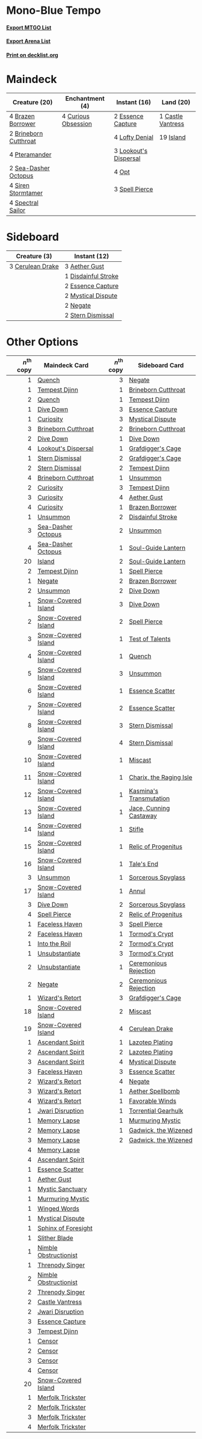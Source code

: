 # Mono-Blue Tempo

#### [Export MTGO List](../collection/Mono-Blue%20Tempo/Mono-Blue%20Tempo.txt)
#### [Export Arena List](../collection/Mono-Blue%20Tempo/Mono-Blue%20Tempo_arena.txt)
#### [Print on decklist.org](http://decklist.org/?deckmain=4%09Brazen%20Borrower%0A2%09Brineborn%20Cutthroat%0A1%09Castle%20Vantress%0A4%09Curious%20Obsession%0A2%09Essence%20Capture%0A19%09Island%0A4%09Lofty%20Denial%0A3%09Lookout's%20Dispersal%0A4%09Opt%0A4%09Pteramander%0A2%09Sea-Dasher%20Octopus%0A4%09Siren%20Stormtamer%0A4%09Spectral%20Sailor%0A3%09Spell%20Pierce&deckside=3%09Aether%20Gust%0A3%09Cerulean%20Drake%0A1%09Disdainful%20Stroke%0A2%09Essence%20Capture%0A2%09Mystical%20Dispute%0A2%09Negate%0A2%09Stern%20Dismissal)
# Maindeck

|                                         Creature (20)                                          |                                       Enchantment (4)                                        |                                          Instant (16)                                          |                                         Land (20)                                          |
|------------------------------------------------------------------------------------------------|----------------------------------------------------------------------------------------------|------------------------------------------------------------------------------------------------|--------------------------------------------------------------------------------------------|
|4 [Brazen Borrower](http://gatherer.wizards.com/Pages/Card/Details.aspx?multiverseid=473001)    |4 [Curious Obsession](http://gatherer.wizards.com/Pages/Card/Details.aspx?multiverseid=439692)|2 [Essence Capture](http://gatherer.wizards.com/Pages/Card/Details.aspx?multiverseid=457181)    |1 [Castle Vantress](http://gatherer.wizards.com/Pages/Card/Details.aspx?multiverseid=473204)|
|2 [Brineborn Cutthroat](http://gatherer.wizards.com/Pages/Card/Details.aspx?multiverseid=466804)|                                                                                              |4 [Lofty Denial](http://gatherer.wizards.com/Pages/Card/Details.aspx?multiverseid=485379)       |19 [Island](http://gatherer.wizards.com/Pages/Card/Details.aspx?multiverseid=439857)        |
|4 [Pteramander](http://gatherer.wizards.com/Pages/Card/Details.aspx?multiverseid=457191)        |                                                                                              |3 [Lookout's Dispersal](http://gatherer.wizards.com/Pages/Card/Details.aspx?multiverseid=435214)|                                                                                            |
|2 [Sea-Dasher Octopus](http://gatherer.wizards.com/Pages/Card/Details.aspx?multiverseid=479586) |                                                                                              |4 [Opt](http://gatherer.wizards.com/Pages/Card/Details.aspx?multiverseid=442948)                |                                                                                            |
|4 [Siren Stormtamer](http://gatherer.wizards.com/Pages/Card/Details.aspx?multiverseid=435232)   |                                                                                              |3 [Spell Pierce](http://gatherer.wizards.com/Pages/Card/Details.aspx?multiverseid=425876)       |                                                                                            |
|4 [Spectral Sailor](http://gatherer.wizards.com/Pages/Card/Details.aspx?multiverseid=466830)    |                                                                                              |                                                                                                |                                                                                            |


# Sideboard

|                                       Creature (3)                                        |                                         Instant (12)                                         |
|-------------------------------------------------------------------------------------------|----------------------------------------------------------------------------------------------|
|3 [Cerulean Drake](http://gatherer.wizards.com/Pages/Card/Details.aspx?multiverseid=466807)|3 [Aether Gust](http://gatherer.wizards.com/Pages/Card/Details.aspx?multiverseid=466796)      |
|                                                                                           |1 [Disdainful Stroke](http://gatherer.wizards.com/Pages/Card/Details.aspx?multiverseid=420705)|
|                                                                                           |2 [Essence Capture](http://gatherer.wizards.com/Pages/Card/Details.aspx?multiverseid=457181)  |
|                                                                                           |2 [Mystical Dispute](http://gatherer.wizards.com/Pages/Card/Details.aspx?multiverseid=473020) |
|                                                                                           |2 [Negate](http://gatherer.wizards.com/Pages/Card/Details.aspx?multiverseid=423707)           |
|                                                                                           |2 [Stern Dismissal](http://gatherer.wizards.com/Pages/Card/Details.aspx?multiverseid=476319)  |


# Other Options

|*n*<sup>th</sup> copy|                                         Maindeck Card                                          |*n*<sup>th</sup> copy|                                          Sideboard Card                                          |
|--------------------:|------------------------------------------------------------------------------------------------|--------------------:|--------------------------------------------------------------------------------------------------|
|                    1|[Quench](http://gatherer.wizards.com/Pages/Card/Details.aspx?multiverseid=457192)               |                    3|[Negate](http://gatherer.wizards.com/Pages/Card/Details.aspx?multiverseid=423707)                 |
|                    1|[Tempest Djinn](http://gatherer.wizards.com/Pages/Card/Details.aspx?multiverseid=442956)        |                    1|[Brineborn Cutthroat](http://gatherer.wizards.com/Pages/Card/Details.aspx?multiverseid=466804)    |
|                    2|[Quench](http://gatherer.wizards.com/Pages/Card/Details.aspx?multiverseid=457192)               |                    1|[Tempest Djinn](http://gatherer.wizards.com/Pages/Card/Details.aspx?multiverseid=442956)          |
|                    1|[Dive Down](http://gatherer.wizards.com/Pages/Card/Details.aspx?multiverseid=435205)            |                    3|[Essence Capture](http://gatherer.wizards.com/Pages/Card/Details.aspx?multiverseid=457181)        |
|                    1|[Curiosity](http://gatherer.wizards.com/Pages/Card/Details.aspx?multiverseid=45240)             |                    3|[Mystical Dispute](http://gatherer.wizards.com/Pages/Card/Details.aspx?multiverseid=473020)       |
|                    3|[Brineborn Cutthroat](http://gatherer.wizards.com/Pages/Card/Details.aspx?multiverseid=466804)  |                    2|[Brineborn Cutthroat](http://gatherer.wizards.com/Pages/Card/Details.aspx?multiverseid=466804)    |
|                    2|[Dive Down](http://gatherer.wizards.com/Pages/Card/Details.aspx?multiverseid=435205)            |                    1|[Dive Down](http://gatherer.wizards.com/Pages/Card/Details.aspx?multiverseid=435205)              |
|                    4|[Lookout's Dispersal](http://gatherer.wizards.com/Pages/Card/Details.aspx?multiverseid=435214)  |                    1|[Grafdigger's Cage](http://gatherer.wizards.com/Pages/Card/Details.aspx?multiverseid=278452)      |
|                    1|[Stern Dismissal](http://gatherer.wizards.com/Pages/Card/Details.aspx?multiverseid=476319)      |                    2|[Grafdigger's Cage](http://gatherer.wizards.com/Pages/Card/Details.aspx?multiverseid=278452)      |
|                    2|[Stern Dismissal](http://gatherer.wizards.com/Pages/Card/Details.aspx?multiverseid=476319)      |                    2|[Tempest Djinn](http://gatherer.wizards.com/Pages/Card/Details.aspx?multiverseid=442956)          |
|                    4|[Brineborn Cutthroat](http://gatherer.wizards.com/Pages/Card/Details.aspx?multiverseid=466804)  |                    1|[Unsummon](http://gatherer.wizards.com/Pages/Card/Details.aspx?multiverseid=136218)               |
|                    2|[Curiosity](http://gatherer.wizards.com/Pages/Card/Details.aspx?multiverseid=45240)             |                    3|[Tempest Djinn](http://gatherer.wizards.com/Pages/Card/Details.aspx?multiverseid=442956)          |
|                    3|[Curiosity](http://gatherer.wizards.com/Pages/Card/Details.aspx?multiverseid=45240)             |                    4|[Aether Gust](http://gatherer.wizards.com/Pages/Card/Details.aspx?multiverseid=466796)            |
|                    4|[Curiosity](http://gatherer.wizards.com/Pages/Card/Details.aspx?multiverseid=45240)             |                    1|[Brazen Borrower](http://gatherer.wizards.com/Pages/Card/Details.aspx?multiverseid=473001)        |
|                    1|[Unsummon](http://gatherer.wizards.com/Pages/Card/Details.aspx?multiverseid=136218)             |                    2|[Disdainful Stroke](http://gatherer.wizards.com/Pages/Card/Details.aspx?multiverseid=420705)      |
|                    3|[Sea-Dasher Octopus](http://gatherer.wizards.com/Pages/Card/Details.aspx?multiverseid=479586)   |                    2|[Unsummon](http://gatherer.wizards.com/Pages/Card/Details.aspx?multiverseid=136218)               |
|                    4|[Sea-Dasher Octopus](http://gatherer.wizards.com/Pages/Card/Details.aspx?multiverseid=479586)   |                    1|[Soul-Guide Lantern](http://gatherer.wizards.com/Pages/Card/Details.aspx?multiverseid=476488)     |
|                   20|[Island](http://gatherer.wizards.com/Pages/Card/Details.aspx?multiverseid=439857)               |                    2|[Soul-Guide Lantern](http://gatherer.wizards.com/Pages/Card/Details.aspx?multiverseid=476488)     |
|                    2|[Tempest Djinn](http://gatherer.wizards.com/Pages/Card/Details.aspx?multiverseid=442956)        |                    1|[Spell Pierce](http://gatherer.wizards.com/Pages/Card/Details.aspx?multiverseid=425876)           |
|                    1|[Negate](http://gatherer.wizards.com/Pages/Card/Details.aspx?multiverseid=423707)               |                    2|[Brazen Borrower](http://gatherer.wizards.com/Pages/Card/Details.aspx?multiverseid=473001)        |
|                    2|[Unsummon](http://gatherer.wizards.com/Pages/Card/Details.aspx?multiverseid=136218)             |                    2|[Dive Down](http://gatherer.wizards.com/Pages/Card/Details.aspx?multiverseid=435205)              |
|                    1|[Snow-Covered Island](http://gatherer.wizards.com/Pages/Card/Details.aspx?multiverseid=121130)  |                    3|[Dive Down](http://gatherer.wizards.com/Pages/Card/Details.aspx?multiverseid=435205)              |
|                    2|[Snow-Covered Island](http://gatherer.wizards.com/Pages/Card/Details.aspx?multiverseid=121130)  |                    2|[Spell Pierce](http://gatherer.wizards.com/Pages/Card/Details.aspx?multiverseid=425876)           |
|                    3|[Snow-Covered Island](http://gatherer.wizards.com/Pages/Card/Details.aspx?multiverseid=121130)  |                    1|[Test of Talents](http://gatherer.wizards.com/Pages/Card/Details.aspx?multiverseid=513536)        |
|                    4|[Snow-Covered Island](http://gatherer.wizards.com/Pages/Card/Details.aspx?multiverseid=121130)  |                    1|[Quench](http://gatherer.wizards.com/Pages/Card/Details.aspx?multiverseid=457192)                 |
|                    5|[Snow-Covered Island](http://gatherer.wizards.com/Pages/Card/Details.aspx?multiverseid=121130)  |                    3|[Unsummon](http://gatherer.wizards.com/Pages/Card/Details.aspx?multiverseid=136218)               |
|                    6|[Snow-Covered Island](http://gatherer.wizards.com/Pages/Card/Details.aspx?multiverseid=121130)  |                    1|[Essence Scatter](http://gatherer.wizards.com/Pages/Card/Details.aspx?multiverseid=426754)        |
|                    7|[Snow-Covered Island](http://gatherer.wizards.com/Pages/Card/Details.aspx?multiverseid=121130)  |                    2|[Essence Scatter](http://gatherer.wizards.com/Pages/Card/Details.aspx?multiverseid=426754)        |
|                    8|[Snow-Covered Island](http://gatherer.wizards.com/Pages/Card/Details.aspx?multiverseid=121130)  |                    3|[Stern Dismissal](http://gatherer.wizards.com/Pages/Card/Details.aspx?multiverseid=476319)        |
|                    9|[Snow-Covered Island](http://gatherer.wizards.com/Pages/Card/Details.aspx?multiverseid=121130)  |                    4|[Stern Dismissal](http://gatherer.wizards.com/Pages/Card/Details.aspx?multiverseid=476319)        |
|                   10|[Snow-Covered Island](http://gatherer.wizards.com/Pages/Card/Details.aspx?multiverseid=121130)  |                    1|[Miscast](http://gatherer.wizards.com/Pages/Card/Details.aspx?multiverseid=485380)                |
|                   11|[Snow-Covered Island](http://gatherer.wizards.com/Pages/Card/Details.aspx?multiverseid=121130)  |                    1|[Charix, the Raging Isle](http://gatherer.wizards.com/Pages/Card/Details.aspx?multiverseid=495606)|
|                   12|[Snow-Covered Island](http://gatherer.wizards.com/Pages/Card/Details.aspx?multiverseid=121130)  |                    1|[Kasmina's Transmutation](http://gatherer.wizards.com/Pages/Card/Details.aspx?multiverseid=460984)|
|                   13|[Snow-Covered Island](http://gatherer.wizards.com/Pages/Card/Details.aspx?multiverseid=121130)  |                    1|[Jace, Cunning Castaway](http://gatherer.wizards.com/Pages/Card/Details.aspx?multiverseid=435212) |
|                   14|[Snow-Covered Island](http://gatherer.wizards.com/Pages/Card/Details.aspx?multiverseid=121130)  |                    1|[Stifle](http://gatherer.wizards.com/Pages/Card/Details.aspx?multiverseid=382377)                 |
|                   15|[Snow-Covered Island](http://gatherer.wizards.com/Pages/Card/Details.aspx?multiverseid=121130)  |                    1|[Relic of Progenitus](http://gatherer.wizards.com/Pages/Card/Details.aspx?multiverseid=174824)    |
|                   16|[Snow-Covered Island](http://gatherer.wizards.com/Pages/Card/Details.aspx?multiverseid=121130)  |                    1|[Tale's End](http://gatherer.wizards.com/Pages/Card/Details.aspx?multiverseid=466831)             |
|                    3|[Unsummon](http://gatherer.wizards.com/Pages/Card/Details.aspx?multiverseid=136218)             |                    1|[Sorcerous Spyglass](http://gatherer.wizards.com/Pages/Card/Details.aspx?multiverseid=435407)     |
|                   17|[Snow-Covered Island](http://gatherer.wizards.com/Pages/Card/Details.aspx?multiverseid=121130)  |                    1|[Annul](http://gatherer.wizards.com/Pages/Card/Details.aspx?multiverseid=45976)                   |
|                    3|[Dive Down](http://gatherer.wizards.com/Pages/Card/Details.aspx?multiverseid=435205)            |                    2|[Sorcerous Spyglass](http://gatherer.wizards.com/Pages/Card/Details.aspx?multiverseid=435407)     |
|                    4|[Spell Pierce](http://gatherer.wizards.com/Pages/Card/Details.aspx?multiverseid=425876)         |                    2|[Relic of Progenitus](http://gatherer.wizards.com/Pages/Card/Details.aspx?multiverseid=174824)    |
|                    1|[Faceless Haven](http://gatherer.wizards.com/Pages/Card/Details.aspx?multiverseid=503874)       |                    3|[Spell Pierce](http://gatherer.wizards.com/Pages/Card/Details.aspx?multiverseid=425876)           |
|                    2|[Faceless Haven](http://gatherer.wizards.com/Pages/Card/Details.aspx?multiverseid=503874)       |                    1|[Tormod's Crypt](http://gatherer.wizards.com/Pages/Card/Details.aspx?multiverseid=389723)         |
|                    1|[Into the Roil](http://gatherer.wizards.com/Pages/Card/Details.aspx?multiverseid=389560)        |                    2|[Tormod's Crypt](http://gatherer.wizards.com/Pages/Card/Details.aspx?multiverseid=389723)         |
|                    1|[Unsubstantiate](http://gatherer.wizards.com/Pages/Card/Details.aspx?multiverseid=414374)       |                    3|[Tormod's Crypt](http://gatherer.wizards.com/Pages/Card/Details.aspx?multiverseid=389723)         |
|                    2|[Unsubstantiate](http://gatherer.wizards.com/Pages/Card/Details.aspx?multiverseid=414374)       |                    1|[Ceremonious Rejection](http://gatherer.wizards.com/Pages/Card/Details.aspx?multiverseid=417613)  |
|                    2|[Negate](http://gatherer.wizards.com/Pages/Card/Details.aspx?multiverseid=423707)               |                    2|[Ceremonious Rejection](http://gatherer.wizards.com/Pages/Card/Details.aspx?multiverseid=417613)  |
|                    1|[Wizard's Retort](http://gatherer.wizards.com/Pages/Card/Details.aspx?multiverseid=442963)      |                    3|[Grafdigger's Cage](http://gatherer.wizards.com/Pages/Card/Details.aspx?multiverseid=278452)      |
|                   18|[Snow-Covered Island](http://gatherer.wizards.com/Pages/Card/Details.aspx?multiverseid=121130)  |                    2|[Miscast](http://gatherer.wizards.com/Pages/Card/Details.aspx?multiverseid=485380)                |
|                   19|[Snow-Covered Island](http://gatherer.wizards.com/Pages/Card/Details.aspx?multiverseid=121130)  |                    4|[Cerulean Drake](http://gatherer.wizards.com/Pages/Card/Details.aspx?multiverseid=466807)         |
|                    1|[Ascendant Spirit](http://gatherer.wizards.com/Pages/Card/Details.aspx?multiverseid=503650)     |                    1|[Lazotep Plating](http://gatherer.wizards.com/Pages/Card/Details.aspx?multiverseid=460986)        |
|                    2|[Ascendant Spirit](http://gatherer.wizards.com/Pages/Card/Details.aspx?multiverseid=503650)     |                    2|[Lazotep Plating](http://gatherer.wizards.com/Pages/Card/Details.aspx?multiverseid=460986)        |
|                    3|[Ascendant Spirit](http://gatherer.wizards.com/Pages/Card/Details.aspx?multiverseid=503650)     |                    4|[Mystical Dispute](http://gatherer.wizards.com/Pages/Card/Details.aspx?multiverseid=473020)       |
|                    3|[Faceless Haven](http://gatherer.wizards.com/Pages/Card/Details.aspx?multiverseid=503874)       |                    3|[Essence Scatter](http://gatherer.wizards.com/Pages/Card/Details.aspx?multiverseid=426754)        |
|                    2|[Wizard's Retort](http://gatherer.wizards.com/Pages/Card/Details.aspx?multiverseid=442963)      |                    4|[Negate](http://gatherer.wizards.com/Pages/Card/Details.aspx?multiverseid=423707)                 |
|                    3|[Wizard's Retort](http://gatherer.wizards.com/Pages/Card/Details.aspx?multiverseid=442963)      |                    1|[Aether Spellbomb](http://gatherer.wizards.com/Pages/Card/Details.aspx?multiverseid=220525)       |
|                    4|[Wizard's Retort](http://gatherer.wizards.com/Pages/Card/Details.aspx?multiverseid=442963)      |                    1|[Favorable Winds](http://gatherer.wizards.com/Pages/Card/Details.aspx?multiverseid=240131)        |
|                    1|[Jwari Disruption](http://gatherer.wizards.com/Pages/Card/Details.aspx?multiverseid=491693)     |                    1|[Torrential Gearhulk](http://gatherer.wizards.com/Pages/Card/Details.aspx?multiverseid=417640)    |
|                    1|[Memory Lapse](http://gatherer.wizards.com/Pages/Card/Details.aspx?multiverseid=3924)           |                    1|[Murmuring Mystic](http://gatherer.wizards.com/Pages/Card/Details.aspx?multiverseid=452795)       |
|                    2|[Memory Lapse](http://gatherer.wizards.com/Pages/Card/Details.aspx?multiverseid=3924)           |                    1|[Gadwick, the Wizened](http://gatherer.wizards.com/Pages/Card/Details.aspx?multiverseid=473010)   |
|                    3|[Memory Lapse](http://gatherer.wizards.com/Pages/Card/Details.aspx?multiverseid=3924)           |                    2|[Gadwick, the Wizened](http://gatherer.wizards.com/Pages/Card/Details.aspx?multiverseid=473010)   |
|                    4|[Memory Lapse](http://gatherer.wizards.com/Pages/Card/Details.aspx?multiverseid=3924)           |                     |                                                                                                  |
|                    4|[Ascendant Spirit](http://gatherer.wizards.com/Pages/Card/Details.aspx?multiverseid=503650)     |                     |                                                                                                  |
|                    1|[Essence Scatter](http://gatherer.wizards.com/Pages/Card/Details.aspx?multiverseid=426754)      |                     |                                                                                                  |
|                    1|[Aether Gust](http://gatherer.wizards.com/Pages/Card/Details.aspx?multiverseid=466796)          |                     |                                                                                                  |
|                    1|[Mystic Sanctuary](http://gatherer.wizards.com/Pages/Card/Details.aspx?multiverseid=473209)     |                     |                                                                                                  |
|                    1|[Murmuring Mystic](http://gatherer.wizards.com/Pages/Card/Details.aspx?multiverseid=452795)     |                     |                                                                                                  |
|                    1|[Winged Words](http://gatherer.wizards.com/Pages/Card/Details.aspx?multiverseid=466834)         |                     |                                                                                                  |
|                    1|[Mystical Dispute](http://gatherer.wizards.com/Pages/Card/Details.aspx?multiverseid=473020)     |                     |                                                                                                  |
|                    1|[Sphinx of Foresight](http://gatherer.wizards.com/Pages/Card/Details.aspx?multiverseid=457199)  |                     |                                                                                                  |
|                    1|[Slither Blade](http://gatherer.wizards.com/Pages/Card/Details.aspx?multiverseid=426773)        |                     |                                                                                                  |
|                    1|[Nimble Obstructionist](http://gatherer.wizards.com/Pages/Card/Details.aspx?multiverseid=430729)|                     |                                                                                                  |
|                    1|[Threnody Singer](http://gatherer.wizards.com/Pages/Card/Details.aspx?multiverseid=476326)      |                     |                                                                                                  |
|                    2|[Nimble Obstructionist](http://gatherer.wizards.com/Pages/Card/Details.aspx?multiverseid=430729)|                     |                                                                                                  |
|                    2|[Threnody Singer](http://gatherer.wizards.com/Pages/Card/Details.aspx?multiverseid=476326)      |                     |                                                                                                  |
|                    2|[Castle Vantress](http://gatherer.wizards.com/Pages/Card/Details.aspx?multiverseid=473204)      |                     |                                                                                                  |
|                    2|[Jwari Disruption](http://gatherer.wizards.com/Pages/Card/Details.aspx?multiverseid=491693)     |                     |                                                                                                  |
|                    3|[Essence Capture](http://gatherer.wizards.com/Pages/Card/Details.aspx?multiverseid=457181)      |                     |                                                                                                  |
|                    3|[Tempest Djinn](http://gatherer.wizards.com/Pages/Card/Details.aspx?multiverseid=442956)        |                     |                                                                                                  |
|                    1|[Censor](http://gatherer.wizards.com/Pages/Card/Details.aspx?multiverseid=426748)               |                     |                                                                                                  |
|                    2|[Censor](http://gatherer.wizards.com/Pages/Card/Details.aspx?multiverseid=426748)               |                     |                                                                                                  |
|                    3|[Censor](http://gatherer.wizards.com/Pages/Card/Details.aspx?multiverseid=426748)               |                     |                                                                                                  |
|                    4|[Censor](http://gatherer.wizards.com/Pages/Card/Details.aspx?multiverseid=426748)               |                     |                                                                                                  |
|                   20|[Snow-Covered Island](http://gatherer.wizards.com/Pages/Card/Details.aspx?multiverseid=121130)  |                     |                                                                                                  |
|                    1|[Merfolk Trickster](http://gatherer.wizards.com/Pages/Card/Details.aspx?multiverseid=442944)    |                     |                                                                                                  |
|                    2|[Merfolk Trickster](http://gatherer.wizards.com/Pages/Card/Details.aspx?multiverseid=442944)    |                     |                                                                                                  |
|                    3|[Merfolk Trickster](http://gatherer.wizards.com/Pages/Card/Details.aspx?multiverseid=442944)    |                     |                                                                                                  |
|                    4|[Merfolk Trickster](http://gatherer.wizards.com/Pages/Card/Details.aspx?multiverseid=442944)    |                     |                                                                                                  |

